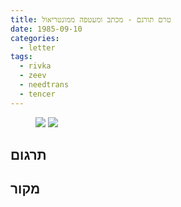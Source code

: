 ```yaml
---
title: טרם תורגם - מכתב ומעטפה ממונטריאול
date: 1985-09-10
categories:
  - letter
tags:
  - rivka
  - zeev
  - needtrans
  - tencer
---
```


<figure class="half">
    <a  href="/pupko-papers/assets/images/1985-09-11-tencer-1.jpg">
    <img src="/pupko-papers/assets/images/1985-09-11-tencer-1.jpg"></a>
    <a  href="/pupko-papers/assets/images/1985-09-10-montreal.jpg">
    <img src="/pupko-papers/assets/images/1985-09-10-montreal.jpg"></a>
</figure>

## תרגום

## מקור
